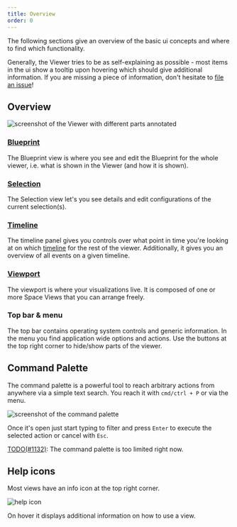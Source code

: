 ```yaml
---
title: Overview
order: 0
---
```

The following sections give an overview of the basic ui concepts and where to find which functionality.

Generally, the Viewer tries to be as self-explaining as possible - most items in the ui show a tooltip upon hovering which should give additional information.
If you are missing a piece of information, don't hesitate to [file an issue](https://github.com/rerun-io/rerun/issues/new/choose)!

Overview
--------------------------
![screenshot of the Viewer with different parts annotated](https://static.rerun.io/a5e708e4bbd2c0b182f7f9103ab42c85e55f8982_viewer-overview.png)

### [Blueprint](blueprint.md)
The Blueprint view is where you see and edit the Blueprint for the whole viewer, i.e. what is shown in the Viewer (and how it is shown).

### [Selection](selection.md)
The Selection view let's you see details and edit configurations of the current selection(s).

### [Timeline](timeline.md)
The timeline panel gives you controls over what point in time you're looking at on which [timeline](../../concepts/timelines.md) for the rest of the viewer.
Additionally, it gives you an overview of all events on a given timeline.

### [Viewport](viewport.md)
The viewport is where your visualizations live. It is composed of one or more Space Views that you can arrange freely.

### Top bar & menu
The top bar contains operating system controls and generic information.
In the menu you find application wide options and actions.
Use the buttons at the top right corner to hide/show parts of the viewer.

Command Palette
----------------------------
The command palette is a powerful tool to reach arbitrary actions from anywhere via a simple text search.
You reach it with `cmd/ctrl + P` or via the menu.

<picture>
  <source media="(max-width: 480px)" srcset="https://static.rerun.io/command-palette/76d89ff6d2b768c718c84462c6e2bdaa54e40e54/480w.png">
  <img src="https://static.rerun.io/command-palette/76d89ff6d2b768c718c84462c6e2bdaa54e40e54/full.png" alt="screenshot of the command palette">
</picture>


Once it's open just start typing to filter and press `Enter` to execute the selected action or cancel with `Esc`.

[TODO(#1132)](https://github.com/rerun-io/rerun/issues/1132): The command palette is too limited right now.

Help icons
----------
Most views have an info icon at the top right corner.

<picture>
  <img src="https://static.rerun.io/help-icon/d6268a4576bad594b0c29cf77881d7f1bb9bb889/full.png" alt="help icon">
</picture>


On hover it displays additional information on how to use a view.
